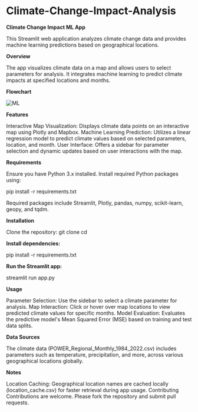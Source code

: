 # Climate-Change-Impact-Analysis
**Climate Change Impact ML App**

This Streamlit web application analyzes climate change data and provides machine learning predictions based on geographical locations.

**Overview**

The app visualizes climate data on a map and allows users to select parameters for analysis. It integrates machine learning to predict climate impacts at specified locations and months.

**Flowchart**


![ML](https://github.com/user-attachments/assets/57eba67f-a0a5-4904-bd4d-8467fce23fc8)




**Features**

Interactive Map Visualization: Displays climate data points on an interactive map using Plotly and Mapbox.
Machine Learning Prediction: Utilizes a linear regression model to predict climate values based on selected parameters, location, and month.
User Interface: Offers a sidebar for parameter selection and dynamic updates based on user interactions with the map.

**Requirements**

Ensure you have Python 3.x installed. Install required Python packages using:

pip install -r requirements.txt

Required packages include Streamlit, Plotly, pandas, numpy, scikit-learn, geopy, and tqdm.

**Installation**

Clone the repository:
git clone <repository-url>
cd <repository-directory>

**Install dependencies:**

pip install -r requirements.txt

**Run the Streamlit app:**

streamlit run app.py

**Usage**

Parameter Selection: Use the sidebar to select a climate parameter for analysis.
Map Interaction: Click or hover over map locations to view predicted climate values for specific months.
Model Evaluation: Evaluates the predictive model's Mean Squared Error (MSE) based on training and test data splits.

**Data Sources**

The climate data (POWER_Regional_Monthly_1984_2022.csv) includes parameters such as temperature, precipitation, and more, across various geographical locations globally.

**Notes**

Location Caching: Geographical location names are cached locally (location_cache.csv) for faster retrieval during app usage.
Contributing
Contributions are welcome. Please fork the repository and submit pull requests.

